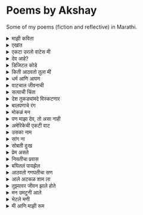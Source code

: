 # Poems by Akshay

Some of my poems (fiction and reflective) in Marathi.

<details>
  <summary>माझी कविता</summary>

    किडकी मध्ये बसलो होतो,
    विचार करत आशेच्या वनात,
    वाऱ्याची झुळका यावी तशी आली,
    खुलवून शब्दहांची दार माझ्या मनात,
    
    धार तसे बंदच असायचे माझे,
    खडके हि कधी उगडात नसे मी,
    पण ती आल्या पासून,
    जणू बांधीसातून मुक्त झालो मी,
    
    नदी चे पाणी वाहत जावा,
    तशी वाहते ती माझ्या घरात,
    मासाचा जेव जसा पाण्यात गुंतवा,
    तास गुंतलो मी तिच्या मनात,
    
    वाटलं होत येईल दोन जोडी घेऊन,
    रूप-रंग केले असते येता माझ्या धारी,
    पण पूर्ण सिंगार करून, 
    शब्द गीत घेऊनिच आली ती माझ्या धारी,
    
    बोलायची खूप आवड तिला,
    मी फक्त ऐकायचं काम करतो,
    सांगते सारेच ती मला,
    मी हि फक्त लिहायचा काम करतो,
    
    असा मी अन माझी कविता,
    दोघे हि आता हरवून बाईसलो,
    एकमेकांच्या गोष्ट, गीत,
    विचारांचे तारे वेचत बाईसलो
</details>

<details>
  <summary>एखांत</summary>
  
    एखांताची चाहूल लागते,
    जेव्हा आभाळात आधार दाटते,
    
    दाटलेले खाले बोर आभाळ,
    मनाचे ओन्जल ओळी करते,
    
    पावसाच्या सरीसारख्या आठवणी,
    सुगंधी विचारांत दरवळते.
    
    विचारांतून बुडतं एखांताचे बीज,
    अन मनाच्या शिवारात रुजते.
    
    निर्जनाची करणे त्याला,
    जगण्याची संधी देते,
    
    मनाची माती त्याला,
    घाट उराशी पकडून दरते,
    
    फुलतं, बहरतं एकांत,
    मनाच्या शिवारयत बंदीमुखतः वाढतं.
    
    पण अनोळखी असुनी, ओळखीच्या गर्दीत,
    एकांत हरवते, कुठे तरी लपते.
    
    आले कधी विरहाचे किरण उजळूनी, 
    तरी आपले एखांत, आपल्याला पारखे वाटते. 
</details>

<details>
<summary>एकटा उरलो वाटेस मी</summary>

    फेकले मी माझ्या मनाला,
    फेकले मी देह हि,
    जडले होते जीव असं,
    कि फेकले मी स्वप्नही,
    
    प्रेम होते वेंधळं,
    आणि प्राण होते गुंतले,
    तरी मुक्त केले मना,
    तुडवुनी मी माझे फुले,
    
    फुलांचे सुंदगडी हि होते,
    रंग हि होते माझ्या वारी,
    सोडण्याचा घास इतका,
    कि मी स्वतःला पारखे करी,
    
    तिनंही दिली होती ऊब,
    ध्यास माझं राखणे खरी,
    मूर्ख मी ते नसमजता,
    वाटले माझं अबोला बरी,
    
    त्यानंतर ती वाट सुटली,
    अन सुटले तिची साथही,
    वाटले चालेल मी नव्याने,
    पण सुटले नकाशे अन द्यास हि,
    
    ना समजले मला काही, 
    ना जाणले मी तिला, 
    आता उगाच रडतो-जगडतो, 
    होता आठवणीचा पहाडा मला.
    
    दिशा, स्वप्नं, आणि ती —
    सगळंच पडले मागे आता,
    एकटा उरलो वाटेस मी,
    सावलीलादेखील न उरली आता.

</details>


<details>
  <summary>देव आहे?</summary>
  
    देव आहे? अस्से विचारतो कधी तरी,
    असू व नसो, अस्से मानतो कधी तरी,
    असेल का तो गोष्टी सार्क शुरवीर?,
    का असेल तो, माणसा सारखे कपटवीर,
    
    इतके वर्ष गेले पण अजून पत्ता टाऊक नाही,
    कुठे राहतो, काई करतो, का करतो, टाऊक नाही,
    किती जन्मे गेली, तरी अजून देव कसा समजला नाही?
    अस्से विचारतो कधी तरी,
    
    ते लोक मन्हातात त्यांचा देव सर्वोत्तम,
    आम्ही महतो आमचा देव सर्वोत्तम,
    अशी का पारध्यात माय मोजनार?
    अस विचारतो कधी तरी,
    
    किती ते जेव्हास त्रास असेल,
    किती ते भक्तास अस्स असेल,
    तरी त्याला  क्या? आला तो कधी भेटायला?
    अस विचारतो कधी तरी,
    
    कधी वाटते, ये सारेच बनावट,
    देव, धर्म, स्वर्ग आणि नरक, सर्वे बनावट,
    पण या बनावटी चे कारण क्या?
    अस विचारतो कधी तरी,
    
    आता तर चांगले, वाईट पण वाटते बनावट,
    झाली असावी मांसातूनच, नकळता ही बनावट,
    या बनवटीला अजरामर करावी, मानूंतरी नाही का देव आणि धर्म?
    अस विचारतो कधी तरी,
    
    बगता बगतले तर आहे देव भावाचा भाग,
    आणि बगतले तर आहे धर्म समाजाचा भाग,
    मग का आपण एकत्र करतो दोगांना?
    अस विचारतो कधी तरी,
    
    जरी देव असू व नसो, आहे गरज आह्माला देवाची,
    गरज ती प्रेमाची, मायेची, आत्म शांतीची,
    मग का आपण देवालाच धान देतो? का देव ला गरज तेचि?
    अस विचारतो कधी तरी,
    
    मानले मी आहे देव कुठे तरी,
    मानले मी आहे देव जगा वरी,
    पण मग देवाजीचे देव कोण?
    अस विचारतो कधी तरी.
</details>


<details>
  <summary>डिजिटल कोडे</summary>

    रात्रीचा अंधार, स्क्रीनचा तो प्रकाश,
    बोटं फिरती वेगाने, शोधे काही खास.
    शहराच्या गर्दीत, एकटेच मन,
    डिजिटल जगात, हरवले ते क्षण.
    
    एका क्लिकवर, उघडले एक दार,
    अनोळखी संदेश, गूढ त्याचा भार.
    "सत्य आहे तिथे, जिथे नजर न जाई,"
    एक कोडं, मनात शंका घेई.
    
    रात्रीची शांतता, वाढवे धडधड,
    प्रत्येक आवाजात, वाटे काही गडबड.
    कुणीतरी पाहे, अदृश्य ती नजर,
    जाळ्यात अडकले, काळाचे हे चक्र.
    
    शोधता शोधता, मिळाली एक खूण,
    जुने ते रहस्य, दडले होते खूप.
    एका जुन्या लॅपटॉपमध्ये, एक फोटो दिसे,
    ओळखले त्याला, जो कधीच नसे.
    
    मागे फिरले सारे, आठवणींचे धागे,
    भविष्याची भीती, वर्तमानाला जागे.
    सत्य आले समोर, भयाण ते रूप,
    डिजिटल जगाचे, हे कसे गूढ स्तूप.
    
    आता कुठे जावे, कुणावर विश्वास ठेवावा?
    प्रत्येक पावलावर, धोकाच दिसावा.
    स्क्रीनवरचा संदेश, पुन्हा चमकला,
    "तू एकटा नाहीस," आणि तो अदृश्य झाला.
</details>

<details>
  <summary>किती आठवतो तुला मी</summary>
    
    किती आठवतो तुला मी,
    आटवून मग सावरतो मला मी,
    सावरून पुन्हा भटकतो मी,
    भटकलो जरी किती हि, तरी तुझेच प्रेम गीत लिहतो मी,
    
    कसे सांगू कुठे कुठे दिसतेस तू?
    मोरपणाच्या पिसारे रंगात दिसतेस तू,
    नाजूक आणि चपळ हिरनात दिसतेस तू,
    शांततेच्या प्रतीकि राजहंसाथ दिसतेस तू,
    
    किती आठवतो तुझ्या कांतीचे गाणे,
    किती साहारतो तुझा आठवणींचे गाणे,
    किती मधुर होते तुझे बोलणे, जसी कोयलीची वाणी,
    किती सुंदर होते तुझे दिसणे, जसी चैतन्यावाणी,
    
    यायचो तुझ्याच भवती किती हि मनाता नाही,
    उमजायचे प्रेत तुझ्यात, अन माजत हि काही,
    कोड असायची तुझ्या बाजू बसण्या साठी,
    गॉड असायची नाव माझे तुझ्या ओठी,
    
    तुझ्या प्रेमाचे बात होती न्यारी,
    किती हि रस्ता, जगडता, तू मलाच होती प्यारी,
    तुझे हि होते अस्से का तसे?
    मला बगता होते असे का मान वेडे पिसे?
    
    आणायचो वंगाचे भरती तुझ्या साठी,
    चोरायचो दोन चपाती तुच्या साठी,
    तुझ्या सोबती होते बसणं छान,
    पेन्सिल-खाऊ तुला देता, वाटे दिले सोन्याची खान.
    
    आठवतंय एका दिवशी आलो नव्हतो,
    झाली तू पुरांतर बावरी, असे तुझ्याच डोळा पहिले होतो,
    कसले होते नटे आपुले,
    नाठाऊक आगळे-वेगळे प्रेम आपुले,
    
    प्रेमाचे ना नाव होते काही,
    प्रेमाचे ना गाव होते काही,
    तरी सापडलो एकाच पत्ती, कसे ते ठाऊक नाही,
    पकडले साथ एकमेकांच्या हाती, कसे ते ठाऊक नाही
</details>

<details>
  <summary>धर्म आणि आपण</summary>
  
    धर्माची जाण नाही मला,
    तरी देवासमोर मी उभा,
    समाजाच्या बंधनांनी इतके जखडले,
    की प्रश्न विचारण्याचीही राहिली ना मुभा.
    
    जाणतो मी धर्म आहे सामोपन,
    जोडणं काळाची, शास्त्राची, संस्कृतीची,
    मग या विज्ञानाचे प्रयोग का?
    जर बांधणी केली असेल विचार करण्याची.
    
    आहेत मंदिर हजार इथे,
    करतो पूजा सदा आपण मंदिरी,
    लावतो जुगार नवसाचा इथे,
    मागून सुख देतो शुल्क त्या पाषाणी,
    
    कधी जातो आपण देवाशी,
    कधी विचारतो "कसा आहे?"
    पाषाणासमोर मान झुकवूनही,
    कधी विचारतो "का तुला काही हवे आहे?"
    
    तसे नाही देऊ सक्त काही आपण,
    पण विचारू तरी शकतो,
    एका लहान लेकरू सारखे, 
    आपल्या बापाची काळजी करू शकतो.
    
    मंदिरी जाऊन हात जोडतो,
    पुजारी मंत्रांचे जाळ लावतो,
    बसवतो जपानची मला हि,
    तरी श्रद्धेपेक्षा दिखावा वाढतो.
    
    आगळी ही दुनिया, आगळा हा खेळ,
    देव पाषाणात मानतो आपण,
    जातो खुम्ब मेला पुजण्या,
    तोहडवुनी लेकरे माय आपण,
    
    आसा का देव भेटणार?
    असा का प्रकाश सापडणार?
    भेटला जरी देव आपल्याला,
    तरी कसे तो आपले पांग फेडणार?
    
    दरतो साथ जगाचे आपण,
    अन करतो सारे दिखावयाचे,
    देखावा संस्कृतीचे, देखावा भक्तीचे, देखावा ईश्वराचे,
    खार तर आहे सगळे बंधिस्त आपल्या धर्माचे,
    
    बंदिशी इतके आता कि,
    विचाराची हि मुभा नाही धर्मा बाहेर,
    केले वाक्ये धर्मा विरुद्ध,
    तर होतील धांगली घरा बाहेर,
    
    असा हा धर्म, त्यात तेच दोष नाही,
    फक्त आपण समजू शकलो नाही,
    धर्म आहे माणसांसाठी,
    माणसे नाही धर्मासाठी.
</details>


<details>
  <summary>वाटचाल जीवनाची</summary>

    जेवणाच्या अंताविना रस्त्यावर,
    एका पायी मी चालत आहे,
    ना ठाव ठिकाण, ना दिशा काही,
    तरी वाट कुठेतरी जात आहे.
    
    बघितले बालपणीचे गाव आले,
    वाटलं तोहडे तांबवे गावात,
    निरागसता आहे या जडत,
    रानात आणि आणि या हिरव्या वनात,
    
    नवीन होते लोक तेथे,
    क्षणातच जुळली ओळख सारी,
    सहाणे नव्हतो तरीही,
    लगेच मिळाली साथ खरी,
    
    वाटले राहावे इतेच सदा,
    पण तरुणीचे गाडी सुटली असती,
    गेले सर्वे आपल्या वाटी,
    पण सोबती घेतले जेवण दोस्ती,
    
    तरुणीचे शहर, गावा पेक्षा होते निराळे,
    रंगाने भरलेले, धुंदीने पुलेले जिकडे तेकडे,
    वाटले आधी कसे हे गाव आगळे?
    पुटत होते प्रेमचे सहारे चोही कडे,
    
    प्रेमाची जाणीव नव्हती तशी,
    तरीही शोधले मनाच्या ओढी,
    हवेचा रंगच असा की,
    प्रत्येक नजर भासे जणू ओळखीची.
    
    खूप नुस्के try केले,
    फिरलो बाजरी बघितले प्रेम काय,
    भाव बगता प्रेमाचा, आणि प्रेयसी चा,
    समजले ये काई आपल्या साठी नाय,
    
    तेवढ्यात आली दुपारची वेळ,
    भूक मोठी लागली खोल,
    प्रेमाहून मोठी ही भूक खरी,
    मन गवसलं कष्टाच्या शेतातच गोल.
    
    कष्टानं भागली भूक खरी,
    पण पुढचं गाव सापडेना,
    तारुण्याचं रान मागे पडलं,
    तरी जबाबदारीचा रस्ता उलगडेना.
    
    जायचं आहे यशाच्या गावी,
    पण कष्ट काही सुटेना,
    वाट शोधू कितीही नव्या,
    पण जीवनाची वाट काही थांबना…
</details>


<details>
  <summary>सत्याची चिंता</summary>
  
    जीवनाचे हे मोठे चक्र, फिरे नित्यच,
    आवडो वा न आवडो, सारे यातच गुंते.
    सुटका नाही यातून, मार्ग ना दिसे,
    जन्मापासून मरणापर्यंत, हेच सत्य असे.
    
    जीवनाचे हे गूढ, कुणाला ना कळे,
    कितीही शोधले तरी, ते गूढच राहिले.
    देव आहे म्हणती कुणी, कुणी नियतीला वंदती,
    परी माझ्या मनी, देवही एक कल्पनाच ती.
    
    सत्याच्या शोधासाठी, कितीही प्रयत्न करा,
    हाती लागे केवळ, सत्याचा मृगजळ थारा.
    भ्रमच तो सत्याचा, जे काही गवसले,
    जीवन आपण समजतो त्याहून, अधिक गुंतागुंतीचे भासले.
    
    जीवन हे गूढ, कुणाला ना कळे,
    अबोला ते सत्य, कुणी ना उमजे.
    धर्माचा मार्ग, मनाला शांतता देई,
    सत्याची चिंता, तिथेच संपून जाई.
</details>


<details>
  <summary>देश तुकड्यांमदे विस्कटणार</summary>
  
    किती विस्कटलेलो आहोत आपण,
    माणूस असूनही माणसाची जात शोधतो,
    धर्म, देव आणि श्रद्धेच्या नावाखाली,
    आपण पुरेपूर मांजर मांडतो.
    
    समजली असती धर्माची खरी शिकवण,
    तर पडल्या नसत्या भेदाच्या भिंती,
    राजकारण्यांनी पेरलं नसतं विष,
    आणि विखुरल्या नसत्या आपल्याच संगती.
    
    कसा समजत नाही आपल्याला,
    धर्माची दोरी आहे राजकारण्यांच्या हाती,
    एकच शब्द उठवतो दंगलीचे ज्वाला,
    अन होते फक्त घारीबाचीच माती,
    
    मानतो मी देव, करतो मी भक्ती,
    आहे मी धर्माचा अस्थिक खरा,
    पण बगता झाले हे दंगलीचे माहेर,
    याच्या बेक्ष्या मी नास्तिक बारा,
    
    बोलतात आहे धर्माला मारेकरी,
    करतात विद्रोह, धर्माचे सावृक्षाने साठी,
    लादतात भाषेचा बंद दुसर्यांवरती,
    भास राखण्या साठी,
    
    असे का आपण धर्म पाळणार?
    असे का आपण भास अजरामर करणार?
    किती हि केले भाषेची सक्ति,
    तरी सक्तिने माणसाचा भेदच वाढणार,
    
    आधीच जागा मध्ये का किमी आहे भेद,
    कि दुसऱ्या धर्म आणि भाषेलाही करतो तिरस्कार,
    असेच जर सारे चालू राहिले,
    तर आपलाच देश तुकड्यांमदे विस्कटणार.  
</details>

<details>
  <summary>बालपणाचे रंग</summary>

    आज मला आमच्या सायराक्यूझच्या बागेत काही लहान मुलं दिसली. तशी तर ती रोजच खेळताना आणि बागडताना दिसतात. पण आज त्यांच्यासोबत चित्रं काढण्यासाठी पुस्तकं होती.
    
    मी तिथेच शांतपणे बागेत बसलो होतो. एका मुलाने सायराक्यूझ शाळेचं चित्र काढलं होतं आणि त्याला दोन शिंगंही दिली होती. कदाचित त्याला शाळा आवडत नसावी. दुसऱ्या मुलाने त्याच पार्कचं चित्र काढलं होतं, ज्यात तीन-चार मुलं आणि एक कुत्रा होता.
    
    पण मला आश्चर्य वाटलं की, एका मुलाने आकाशातील ढगाचं चित्र सायकलसारखं काढलं होतं! काही मुलांनी तर उगाचच चित्रांवर रेघोट्या ओढल्या होत्या, तर काही जण दुसऱ्यांची चित्रं रंगवत होते. त्यांना बघून मला वाटलं, ही मुलं किती abstract विचार करतात! शाळेला शिंगं आणि ढगाला सायकल!
    
    आकाश पाहून मला किती वर्षं झाली असतील! खरं सांगायचं तर, मी आता बघतही नाही. विचार करायला मला वेळच नाही, फक्त धावपळ सुरू असते. मनात थोडं दुःख राहतं.
    
    लहानपणी मला कलेची खूप आवड होती. मला अजूनही आठवतंय, चौथीत असताना मी तीस मिनिटांचं एक नाटक केलं होतं. त्यात चोर आणि पोलीस अशी दोन पात्रं होती. आम्ही दोघांनी ती पात्रं साकारली होती. त्यासाठी मला पहिलं बक्षीस मिळालं होतं. तेव्हा मला वाटलं होतं की मी मोठा होऊन एकतर चित्रकार होईन किंवा नाटककार.
    
    आता इथे मी कोडिंगच्या जगात बसलो आहे, फक्त पैशांसाठीच. किती बरं झालं असतं, जर पैसे, भूक, काही कमावणं किंवा काही जपण्याची ही धावपळच नसती तर! सगळे आपापल्या आवडीचं काम करत असते. खरं तर हे फक्त कल्पनेतच शक्य आहे. पण मला वाईट याचं वाटतं की, उद्या ही मुलंही त्यांच्या या abstract कल्पना विसरून जातील.
</details>

<details>
  <summary>मोकळं मन</summary>

    बंद मनाच्या कपटी कोंडलेलं असतं,
    त्या आसवांना का डोळ्यातच दडवावं?
    आभाळ भरून आलं की पाऊस बरसतो,
    तसं मनाचं ओझंही कधीतरी मोकळं करावं.
    
    सुंदर असतात डोळ्यातले थेंब,
    पण पाहणाऱ्याला फक्त पाणी दिसतं.
    त्या थेंबांत दडलं असतं संपूर्ण आकाश,
    जगाला ते समजतं, फक्त वाहून गेल्यावरच.
    
    रडून मन मोकळं करावं कधीतरी,
    जसं भरल्या ताटावरून ओघळतो पहिला घास.
    दुःख कितीही खोल असलं तरी,
    आसवांतच त्याच्या हलकं होण्याचं रहस्य दडलं असतं.
    
    पुरुष-स्त्री असा भेद नसतो रडताना,
    भावनांना कधीही बंधन नसतं.
    दुःखाला जात नसते, नसतो धर्म,
    फक्त हृदयाचा एक मोकळा झरा असतो.
    
    कधी हसताना डोळेही भरून येतात,
    कधी आठवणींच्या सरींनी मन चिंब भिजतं.
    रडणं फक्त दुःखाचं लक्षण नसतं,
    कधी ते प्रेम, तर कधी आनंदही असतो.
    
    जसं नदी काठ सोडून पुढे निघते,
    तसं रडणं मनाला नव्या वाटा दाखवतं.
    जो मोकळेपणाने रडतो, तोच खरा जिवंत,
    कारण आसवांमागे लपलेलं असतं हृदयाचं सत्य.
  
</details>


<details>
  <summary>पण माझा देव, तो असा नाही</summary>
  
    जग पाहे देवाला, वरती बसलेला,
    सगळ्यांना पाहणारा, रक्षण करणारा.
    नियम लावणारा, आज्ञा देणारा,
    पण माझा देव, तो असा नाही.
    
    लोक मानतात, देव आज्ञा मागतो,
    त्याची भक्ती करावी, असे तो सांगतो.
    जर देव असेल, तर त्याला याची गरज नाही,
    जर गरज असेल, तर तो माझा देव नाही.
</details>


<details>
  <summary>अमेरिकेची एकटी वाट</summary>

    अमेरिकेच्या परदेशी वाटेवर,
    तंत्राच्या स्वप्नात मन थकलेवर।
    
    घरच्या आठवणीची जड भरती,
    आई-वडिलांची पुकार मनात दरती।
    
    तंत्रशाळेतील संधी कुठे हरली,
    शोधता शोधता स्वप्नं हळूहळू विरली।
    
    परदेशात जगणं कधीच सहज नाही,
    हिरव्या आशांच्या वाटा मात्र विरही।
    
    अमेरिकेच्या गल्लींमध्ये एकटी वाट,
    दुःख आणि निराशेची भरभराट।
    
    तंत्र क्षेत्रात संधीची कमतरता दिसते,
    विद्यार्थ्याच्या जीवात फक्त वेदना येते।
    
    तरीही मन म्हणते, "हे स्वप्न पुन्हा जगावे,
    शेवटची किरणं नक्की येतील, मी पुन्हा जगावे."

</details>

<details>
  <summary>उसका नाम</summary>

    अब नाम भी क्या लू उसका, 
    जिसको हरदम भुलाया जाता है,
    लेता नाम अगर कभी गुफ्तगुमे,
    तोह खुद ही को रुलाया जाता है,
    
    नाम की बले होते थे चर्चे हज़ार,
    क्या फायदा उस नाम का मवाज़ा कभी हो न सखी,
    प्यार करते थे उससे चाहे हज़ार,
    क्या फायदा, वो मुस्तफा कभी हो न सखी 

</details>

<details>
  <summary>सांग ना</summary>

    सांग, कधी होतो मायेंचा प्रेमळ लढा,  
    सांग, कधी होतो प्रेमाचा खटक पाडा?
    
    सांग, कधी होतो पावसाचा अश्नीय राढा,  
    सांग, कधी होतो का त्या नंतर रानात चिकळाचा मढा?
    
    सांग, कधी होतो त्या आकाशाचा दुभंग वाडा,  
    सांग, कधी होतो त्याच वडयाचा भागत निवाडा?
    
    सांग, कधी होतो पावसाचा हलवार सा सडा,  
    सांग, कधी होतो त्या सडेत मुरपणाचा शिवाडा?
    
    सांग, कधी होतो फुलांच्या सुगंधांचा पूडा,  
    सांग, कधी होता फुलांच्या मोगऱ्याचा हातात लं कडा?
    
    सांग, कधी होतो सूर्याच्या तेजाने बाजून गेलेल्या चुल्ह्या,  
    सांग, कधी होतो जाड काळी सावलीचा आनंदात झुळ्या?
    
    सांग, कधी होतो पावसाचा नको नको सा सढा,
    सांग, कधी होतो भिजलेल्या पावसात ची ची कढा?
    
    सांग ना, आता होते का, जाडा काळी तुझे आराम? 
    सांग ना, आता होते का माझ्या आठवणींचा पूर्णराम?
    
    आता सांगच, काय झालं तुला बोलता,  
    गेला कुठे दूर, जाणू बाळासारखा तुर-तुर पलता?
    
    बाल असतं तर परत तरी आलं असतं,  
    खेळता खेळता माझ्या पांड्यावर, दाप करून पडला असतं.
    
    आता जळस तू मोठं, तरी आहे मी तेच अजूनही,  
    येता का आठवण माझी, सात समुर्या पडाल राहूनही?  
    
    सांग ना, कधी होते का आपल्या आठवणीचा पाडा?

</details>

<details>
  <summary>सोबती दुःख</summary>
  
    सोबती दुःख, वाट सुखाचे आणता,
    भटकून गेलो, दुःखाचे दुःख जाणता,
    
    करू तर करू काय, बोलू  तर  बोलू  काय?
    करता काही पण, पडतो दुःखाच्या पायी 
    
    किती जगावे एकटे आता, किती चालावे अंदारी,
    ना समजती मला काही, ना तांबती वाटे दुखणारी,
    
    कधी येईल सूर्य उद्याचा, कधी संपले अंधार जगाचा,
    येईल येईल सांगता स्वतःला, चालवून गाडा असांचा,
    
    होते अस्से अंधारास सारखेच, दुःख काही एकटं नाही,
    मला वाटते मी एकटा, परी दुःख माझी वाट पाही,
    
    सोबती दुःख, वाट सुखाचे आणता,
    भटकून गेलो, दुःखाचे दुःख जाणता,
    
    सुखास हि वाटे कधी तरी, कोठे राहिली दोघे?
    येता येता रात्र उलटली, ना दिसे सुखास अहमि रोघे.
    
    नास्तिक तेला हि आस्तिक बनवावी, अशी चालता हि रात,
    सुखा पेक्षाही सोबीत राहिला, दुःखांची कातर सात,
    
    वाटते राहील दुःख एकटा, देतो साथ मानुनी,
    देता साथ दुःखाशी परी, संपले माझ्या आयुष जाळुनी,
    
    सोबती दुःख, वाट सुखाचे आणता,
    भटकून गेलो, दुःखाचे दुःख जाणता,
    
    का दुःखास बिनसले सुखासी, वादा चा कारण ना दिसती,
    बगता आयुष माझे, दुःखाचे मी प्रेमगीत लहती,
    
    सुखास माझा नातं छोटे, ना भेटला तो वाटे वरी,
    ना जनता सुख, वाटे हवे हवे से दुःखा परी,
    
    बगता बघितले माणसाचे, दुःख, निरास, आनंदाचे गणी,
    बघितले निरखुन मग समजले, दुःख, सुख तर अस्से एका मालाचे मणी.
    
    समजले आता मला, कामा शिवाय ना बालती घाट,
    होऊन सुबती दुःखाच्या आता, त्याग करुनी सुखाची वाट.
    
    हेच जेवण असले ईश्वरा, घेतले मी माझ्या उराशी,
    करून जे करतो बगतु, वाटले हे देणे ईश्वराशी.
    
    सोबती दुःख, वाट सुखाचे आणता,
    भटकून गेलो, दुःखाचे दुःख जाणता.

</details>

<details>
  <summary>प्रेम असते</summary>

    प्रेम असते पांगारल्या पुलंन सारखे, 
    प्रेम असते मोगऱ्या च्या सुगंदा सारखे,
    पडत प्रेमात आयुष होती सुगंधी,
    प्रेम असते पुलणार्या बगे सारखे,
    
    प्रेम असते हवं सस माये सारखे,
    प्रेम असते त्याच्या सावली सारखे,
    सावली राहावे वाटते किती हि,
    प्रेम असते सावरून विस्कटण्या सारखे,
    
    प्रेम असते आगीच्या ज्वाळारी सारखे,
    प्रेम असते रंगाच्या लहरी सारखे,
    वाटते किती हि सोडील उद्या,
    प्रेम असते निःशक्त वेसना सारखे,
    
    प्रेम असते भक्तीच्या माळा सारखे,
    प्रेम असते देवजहीच्या आरती सारखे,
    वाटते करू रोज तेचि आरती,
    प्रेम असते ईश्वरी भेटी सारखे,
    
    प्रम असते पाण्या च्या प्रतिबिंबा सारखे,
    प्रेम असते समुद्रा च्या लाटे सारखे, 
    वाटते संपले कधी तरी,
    प्रेम असते न संपता सागरा सारखे,
    
    प्रेम असते जहाडाच्या पान्धी सारखे,
    प्रेम असते जहाडाच्या मुळा सारखे,
    जितके प्रेम जाणती सखा, तितके वेड लागिती सखा,
    प्रेम असते स्वयम्भू वृषा सारखे,
    
    प्रेम असते ना संपणारी वाट सारखे,
    प्रेम असते वाटेतल्या आनंदा सारखे,
    आनंद चे करता पूर्ती सदा,
    प्रेम असते वाटेल नसंपत करण्या सारखे,
    
    प्रेम असते काही ही, प्रेम असते खोटे ही,
    ना लागती साथ दुसऱ्याची प्रेमात कधी ही,
    ना मागती चंद्र तारे प्रेम कधी ही,
    कारण प्रेम असते निर्मल, सुखी, आणि सोबती ही.

</details>

<details>
  <summary>नियतीचा प्रवास</summary>
  
    नियतीचा प्रवास, कधीही चुकला नाही,
    भटकत राहिलो आपण, शोधत देवाजी धाम, कधीही भेटला नाही.
    आयुष्य हेच देवाजी चे धाम आणि आपण त्यांची पाऊली,
    ना समजता जगणे, धावतो शोधता येश्ची राऊळी,
    
    झाली होड जगण्या ची आता,
    झाली धडपड एसची नुसता,
    कुठे नेण्याचे करुनि गोळा,
    मारना पुढे आठवे जेवण, परी आता आसना लोळा,
    
    बागती सर्वे फिरती इकडे टेकडी,
    कोते जायचे, कोते यायचे, नाजाणति भ्रमकडी,
    जनता जगणे, चालावीती जेवण आपुले,
    कसे जायचे, कुठे चालायचे वाटी, ना जाणती हि लेकुरे,
    
    जन्म पासूनी, पकडतो वाट, जगाच्या होडीत,
    घेऊनि जगण्याचे सारवस, धावतो त्याच्याच गोडित,
    कुठे जायिते हि वाट, काडी विचारलय?
    कुठे संपते हि वाट, कधी विचारलय?
    
    बागावे मागे परतुनी,
    बागवे पूर्व जेव निरखुनी,
    समजले त्यांची वाट, 
    देशील, अंताची श्रृंखली घाट,
    
    बागवे जाळणारे ते सारे, 
    सर्वथी  तयाची जेवंत वाटणारी माडी,
    मांडीत चालतात, धावतात, 
    हिसकून तोहडवुनी दुसऱ्यांची यशाची घडी,
    
    अस्से धावने पटते कोना?
    अस्से जिवाने पटते कोना?
    
    हरवून जगणे वस्तू साठी, हरवून मने प्रतिषटी साठी,
    हरवून देवास ही, पूज हि करती पुण्य साठी,
    असा का भेटे, यशाचा घडा?
    भेटला जरी संपता वाटे, कोण चालवेल यशाचा वाडा?
    
    एका बाजू म्हणने, सारे विश्वाची माझे सांबंधी,
    तरी उगाच करता आपणास हि प्रती संधी,
    ना होता काम, ना करता म्हणती स्वावलंबही,
    मग उगाच रडता, जगडता म्हणता देवा करावे आम्हा लाभवान्तीही, 
    
    ऊगाच रडू नय, ऊगाच पलुनय,
    ऊगाच काष्ठा खाता, नियतीला दुष्ट मनुनय,
    घेऊनि हाती, काटी स्वावलंभीची,
    चालावे वाट हि अक्षय जेवणाची,
    
    वाट चालत, ना दुसरी वाटे,
    चालता वाट आपण ना सीमा घाटे,
    भेटू नशिबी, भेटू यशाशी वाटेवरी,
    ना सगडता, ना बिघडत, आणि ना देवाजीशी हि लडता, करू वाटतं आनंदावारी.

</details>

<details>
  <summary>बघितलं पायझेल</summary>
  
    किती हि लांब गेली तरी आठवते घर,
    काय असं असेल त्यात? बघितलं, पायझेल.
    
    बघितलं, पायझेल, पुन्हा आईच्या प्रेमा कळी राहून ही,
    बघितलं, पायझेल, तिच्या हातानी खावूनही.
    
    बघितलं, पायझेल, बापाच्या रागाचं तांडवही,
    बघितलं, पायझेल, त्याच्या कामाची निष्ठा, आशा,
    पुरुषांचं जुनिवाही.
    
    आईच्या आनंदाच्या लहरीत आनंद होतना ही,
    जरा पार्कानी बघितलं, पायझेल,
    देशो-विदेश बातम्या वाचूनही,
    शेजारी "काकू काय चाललं?" असं डोकावूनही बघितलं, पायझेल.
    
    मोठेपणाची होती भारी आवड, पण मोठं होताच कळलं,
    सुटलं बालपण, आणि शहाणपणाच्या ओझ्याखाली मन दडलं.
    
    कधी पाहिलंय का त्या लहानशा चेहऱ्याचं सुख?
    धनाचे नसूनी, अंधाचे अस्ते अपार भूख.
    
    लहानपणीच्या त्या जेवणाला पुन्हा जगवून बघितलं, पायझेल,
    बिनधास्त जगण्याच्या त्या आठवणींत हरवून बघितलं, पायझेल.
    
    बघता बघता जरा देवालाही बघितलं पाहिजे,
    पण बघणार कसं? देव तर मला दिसत नाही,
    कोठे बसतो तो, काहीच ठाऊक नाही,
    
    वाटतं असं पासनात तो, म्हणून करतो आरती, विनंती,
    जातो मंदिरात, तरी देव ना मला भेटती.
    
    म्हणून बघितलं, पायझेल, कधीतरी पसनाला एकटा ताकूनही,
    आणि बघितलं, पायझेल, सर्वां जेव्हाना देव मानूनही.
    
    बघितलं, पायझेल, मंदिरातील दिवे आणि दिव्याची माया,
    बघितलं, पायझेल, त्या मंदिरात भक्तांची हरवलेली छाया.
    
    बघितलं, पायझेल, आस्थिक समुर नास्तिक बनून,
    बघितलं, पायझेल, नास्तिकांचे प्रश्न आस्थिक बनून.
    
    तसं बघितलं गेलं तर,
    होतं निरहर्तक आयुष्य झूम आउट करता,
    पण आयुष्याच्या झूम इनचे आरती ही बघितलं, पायझेल.
    
    आता सर्वे झाले आपल्या विभागात,
    कोणी डावीकडे तर कोणी उजवीकडे,
    पण उभं राहून मधे माझं बघितलं, पायझेल.
    
    बघितलं, पायझेल, समान प्रत्यक गोष्टींना,
    असमानताला ही समानतेणे बघितलं, पायझेल.
    
    पण होतं का तसं जगात?
    त्या प्रश्नाचे उत्तराही सोडूनी बघितलं, पायझेल.

</details>

<details>
  <summary>आठवतो गणपतीचा सण</summary>
  
    आठवतो गणपतीचा तो सण,
    आईच्या हाताने बनवून लाडू, चिंवाचं धन.
    
    यायचा घरी त्या पर्वतीचं बाल,
    होऊन जायचा घराचा गोपाल.
    
    सुरू व्हायचा भजनाचा ताळात,
    हरवायचं मन भक्तीच्या जाळात.
    
    गल्लीत वाजायचं भजनाची गाणी बारी बारी,
    आणि आरतीच्या तालावर चिपळं वाजती जणू चाले विठोबाची वारी.
    
    रंगायची रात्र पत्यांच्या दाव,  
    हसायची मंडळी चा नाण्यांच्या वर्तीत नजरची ताव.
    
    घरच्या बारोबर खेळताना, हरवली होती दुःखाची रणे,  
    हसत खेळत भरली होती आम्ही आनंदाचे पण्णे.
    
    वाटे आपला गणपती, जरी बसू तो घरी कोणाच्याही,
    गणपतीशही वाटते आपले, असो आपण कोणीही.
    
    नंदी सुखात गणपती, परी येते लक्ष्मीचा पाचवा दिवशी,
    रागू राग असे माझा, कारण आले ते गाण्या न्यायवयाशी.
    
    सोडताना मित्रांस घरी त्याचा, गोष बापा-बापा सर्वांच्या वाणी.
    जाताना मात्र होतं तोंड रडके, आणि येतं प्रत्येकाच्या डोळी पाणी.
    
    जसं झालो मोठा, तसं समजलं सारं,
    समजले सण, आणि समजलं त्याच्या मागचं करणे.
    
    तेव्हापासून गणू मला दिसेना,
    कोणाच्या घरी गेला? का माझ्याशी बोलेना?
    
    लहापणी त्याच्यासोबत खूप खेळलो, बोललो, गप्पा मारल्या,
    मग आता का तो रुसून असा अबोल भासला?
    
    यायचा घरी पूर्वी, करता आनंदाची भरून पूर्ती,
    आता येते ती फक्त त्याची मूर्ती.

</details>

<details>
  <summary>आले अटकळ शाम ला</summary>

    आले अटकळ शाम ला, 
    होता गडी भारी,
    
    एक होता शाम, घर त्याचे धाम,
    सुखी नांदती, आई वडिलांना घेऊनि,
    बाजरीचे पोटांचे झाले पुरते नाम, 
    बगता उंदरांनी केले होते ते काम,
    
    आले अटकळ शाम ला, 
    होता गडी भारी,
    
    परेशान होऊनि, आणले शाम ने मांजर,
    काढण्या काटा, करण्या उंदरीचे सांजर,
    बगता बगता रमली मांजर, झाली मुले मांजरी,
    झाली पोटे पाच, शाम होवी गुंजरी,
    
    आले अटकळ शाम ला, 
    होता गडी भारी,
    
    उमजले तेला, मांजराशी धुध लागती,
    आणेल मग गाई ती बाजराती,
    देती दुःद अपार मायेच्या प्रेम वरी, 
    तरी होते गाईस खस्ता, करता तिचे पॉटभरी,
    
    गाइस लगे खस्ट अपार, त्याचे काम सोपे नाही,
    शाम हि होता खस्तालु, 
    करितो रात दिन राणा खस्ता,
    त्याचे गाईस पोसणाने, सोपे नाही,
    
    आले अटकळ शाम ला, 
    होता काडी भारी,
    
    करुनि बायको तेल, उघडली कामाची डायरी खाता,
    बायको भेटती शामस सुग्रण, होती म्हणती पॊर, होती आज्ञांचा काली,
    आशीर्वाद हि देवास देणे वाटे, मनू आले मुले पंदरा काली,
    आले मुले झाले जलोष, झाले सण, पुरे प्रेमे वाडली,
    
    आता मूळ सांभाळणे सोपे नाही,
    कृष्णस वाढवणे, इतके सोपे नाही,
    तब्ली आई काम काली, मूळ, घर, मांजर, गाई चे उज सरती,
    होती खमकी काम साठी, परी शरीर कामास साथ ना भरती,
    
    आले अटकळ शाम ला, 
    होता काडी भारी,
    
    आणली दुसरी, बायको केला जलोष उद्याचा,
    रुसवा पुग्वा, अस्से शानभरी, घडा परी चलला घराचा,
    कामास आईच्या भार उतरली,
    कुसकी सावता समळून कशी बसू, दुसरी आई सवांसारात रमली,
    
    नांदले सुखात घर, त्या नंतर हि,
    घरात वसे, गाई, मांजर, दोनी आई, आणि उंदीर हि...

</details>

<details>
  <summary>तुझ्यावर जीवन झाले होते</summary>

    तुझ्यावर जीवन झाले होते, 
    तुझ्यावर प्रेम आले होते.
    
    पहिले मी तुला नजरअंदाज केलं,
    नंतर पण तुला पाहिलं होतं.
    
    असं वाटलं तुझं तसंच,
    बघता तुला, प्रेमाची शायरी आले होते.
    
    कसं सांगू तुला, प्रेम म्हणजे काय,
    माझं स्वतःचं उमजलं नव्हतं.
    
    तुझ्यावर जीवन झाले होते,
    तुझ्यावर प्रेम आले होते.
    
    आता सांगते, तू झालास बलता,
    सांगता-सांगता तुला वर्षा झाली;
    कधी कोणी येऊन विचारलं होतं.
    
    तुझ्यावर जीवन झाले होते,
    तुझ्यावर प्रेम आले होते.

</details>


<details>
  <summary>मन उमटुनी आले</summary>

    तुझ्या प्रेमात मन उमटुनी आले,
    सुखाच्या वाटीत स्वप्न उमटुनी आले.
    
    प्रेमाच्या स्पर्शात आत्मा सजले,
    ममता–मैत्रीच्या ओढीत आयुष्य सजले.
    
    माझ्या आयुष्यात तुझं प्रेम घेऊन आले,
    दुःख विसरून नवे स्वप्न उमटुनी आले.
    
    क्षमादान आणि प्रेमाच्या संगतीत भावना फुलले,
    मनातल्या स्वप्नांची रंगत सुंदर फुलले.
    
    तुझ्या शब्दांनी हृदयात आशा उमटुनी आले,
    प्रेमाच्या स्पर्शाने नवीन स्वप्न उमटुनी आले.
    
    तुझ्या प्रेमात मन उमटुनी आले,
    सुखाच्या वाटीत स्वप्न उमटुनी आले.

</details>

<details>
  <summary>भेटले मणी</summary>
  
    एका जुन्या गल्लीत उभा होतो मी,
    काळाच्या ओघात हरवले स्वप्न मी;
    सावली जवळ येऊन म्हणते पुन्हा,
    "मी तुझं बालपण आहे, ओळखलं का मन्हा?"
    
    तिच्या हातातले वीजवले होते कंदील एकदा,
    डोळ्यांत झळकत होतती तारे सदा;
    मी विचारलं, "कशी आली तू इथे?"
    ती हसली, "मी सदैव असते, फक्त दिसत नाही रे."
    
    "कुठे गेलं ते गाणं, बागेत गुंजलं शहाणं?"
    "कुठे गेले स्वप्न, स्वप्नांचे पुरे बदलणं?"
    "कुठे धाडसाची आरती, ज्याने हार मानली?"
    "सर्व विसरून मी तुझ्या प्रेमाने नवी सुर मांडली."
    
    मी चहा घोटला, शब्द गळफासले,
    ती मौनातून कथा आपल्या मनाला सांगली;
    हसण्यातून विणलं गूढ गप्पांचं जाळे,
    छातीत जळला एक दिवा, उजळला अंतरांचा तले.
    
    ती दाखवली आरशात प्रतिबिंब माझं,
    ज्यात उंच असतो मी, पण मन झुकलं माझं;
    "ही खुर्ची तुझी आहे का?" विचारत ती,
    "उठून पाह, आयुष्याचा अर्थ खुलून दिसत की?"
    
    काळाच्या ओघात मी हरवलो आणि मन गुंतले,
    ती हातात फुलपाखरू ठेवून म्हणाली, "वेळ थांबले;
    स्वप्न सजवताना उरते फक्त हि क्षणांची साथ,
    जप तू आपल्या आठवणी, हीच आहे खरी बात."
    
    आम्ही बसलो त्या जुन्या आमराईत,
    ती सांगता निसर्गाच्या गाण्याची गाथा;
    मी सांगितलं यशाच्या रात्रीच्या स्वरांची बाज,
    एकमेकांना ओळखलो जणू नव्या आरंभाची आवाज.
    
    जाताजाता ती म्हणाली, "हे घे तुझं लहानपण,
    फुलांच्या हातातून ठेव, आठवण न विसरता कधीच;
    मी तुझ्यातच राहते, भावना खोलभर उमटुनी,
    सदैव ठाम राहू, प्रेमाच्या घाठा बांधुनी"
    
    आज रस्त्याच्या सावलीत ती उभी दिसते,
    डोळे मिटताच तिचा आवाज मनात आकवते;
    "मी तुझ्या आभाळात राहते, जगण्याचा रंग भरते,
    आतल्या स्वप्नांना जप, कारण तूच आहेस माझं आधार रे."

</details>

<details>
  <summary>मी आणि माझी रूम</summary>


    मी आणि माझी रूम,
    एकमेकांना समजून घेतलेलं नातं,
    ती होती शांत, अबोल, स्थिर,
    आणि मी विस्कटलेला, वाहतं वादळ.
    
    पहिल्यांदा पाउल ठेवलं,
    तेव्हा होती ती परकी, अनोळखी,
    बारीक भिंतींच्या कुशीत दडलेली,
    आणि मी पसाऱ्याचा सागर भरलेला.
    
    थोड्या काळात ओळक झाली,
    तिची मला, आणि माझी तिला,
    सांगायचो सारे मी तिला,
    आणि ति हळूच टिपत राहिली,
    
    मी तिला रचत गेलो,
    ती मला सावरत गेली,
    त्या चार भिंतींमध्येच सापडला,
    एक घरट्यासारखा सहारा.
    
    बघता बघता किती ऋतू सरले,
    स्मरणांचा पसारा तिच्या कपाटात भरला,
    मी बदललो, ती हि बदलली,
    पण नात्याचा गंध तसाच दरवळला.
    
    आता गाठीशी उरला फक्त विरह,
    बांधतोय सामान विस्कटलेल्या आठवणींचं,
    निघतोय दूर अनोळखी गावी,
    आणि तरी मन अडकलंय इथेच—
    माझ्या शांत, समजूतदार रूममध्ये. 
</details>


